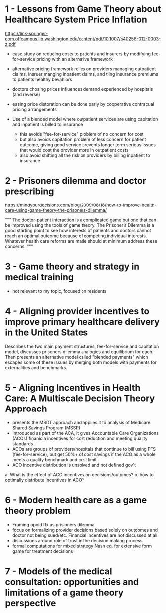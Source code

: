 1 - Lessons from Game Theory about Healthcare System Price Inflation
====================================================================
https://link-springer-com.offcampus.lib.washington.edu/content/pdf/10.1007/s40258-012-0003-z.pdf

- case study on reducing costs to patients and insurers by modifying fee-for-service pricing with an alternative framework
- alternative pricing framework relies on providers managing outpatient claims, insruer manging inpatient claims, and tiing insurance premiums to patients healthy bevahiors
- doctors chosing prices influences demand experienced by hospitals (and reverse)
- easing price distoration can be done parly by cooperative contracual pricing arrangements

- Use of a blended model where outpatient services are using capitation and inpatient is billed to insurance
	- this avoids "fee-for-service" problem of no concern for cost
	- but also avoids capitation problem of less concern for patient outcome, giving good service prevents longer term serious issues that would cost the provider more in outpatient costs
	- also avoid shifting all the risk on providers by billing inpatient to insurance

2 - Prisoners dilemma and doctor prescribing
====================================================================
https://mindyourdecisions.com/blog/2009/08/18/how-to-improve-health-care-using-game-theory-the-prisoners-dilemma/

"""
The doctor-patient interaction is a complicated game but one that can be improved using the tools of game theory. The Prisoner’s Dilemma is a good starting point to see how interests of patients and doctors cannot reach an optimal outcome because of competing individual interests. Whatever health care reforms are made should at minimum address these concerns.
"""

3 - Game theory and strategy in medical training
====================================================================
- not relevant to my topic, focused on residents


4 - Aligning provider incentives to improve primary healthcare delivery in the United States
====================================================================
Describes the two main payment structures, fee-for-service and capitation model, discusses prisoners dilemma analogies and equilibrium for each. Then presents an alternative model called "blended payments" which escapes some of these issues by merging both models with payments for externalities and benchmarks.

5 - Aligning Incentives in Health Care: A Multiscale Decision Theory Approach
====================================================================
- presents the MSDT approach and applies it to analysis of Medicare Shared Savings Program (MSSP)
- Introduced as part of the ACA, it gives Accountable Care Organizations (ACOs) finanicla incentives for cost reduction and meeting quality standards
- ACOs are groups of providers/hospitals that continue to bill using FFS (fee-for-service), but get 50%+ of cost savings if the ACO as a whole meets a quality benchmark and cost limit
- ACO incentive distribution is unsolved and not defined gov't

a. What is the effect of ACO incentives on decisions/outomes?
b. how to optimally distribute incentives in ACO?


6 - Modern health care as a game theory problem
====================================================================
- Framing opoid Rx as prisioners dilemma
- focus on formalizing provider decisions based solely on outcomes and doctor not being sued/etc. Financial incentives are not discussed at all
- discussions around role of trust in the decision making process
- formal computations for mixed strategy Nash eq. for extensive form game for treatment decisions

7 - Models of the medical consultation: opportunities and limitations of a game theory perspective
====================================================================

